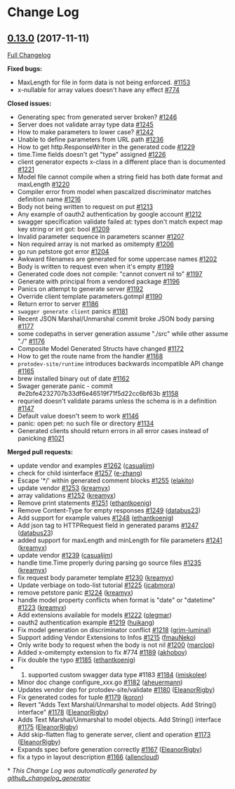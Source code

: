 # Change Log

## [0.13.0](https://github.com/go-swagger/go-swagger/tree/0.13.0) (2017-11-11)
[Full Changelog](https://github.com/go-swagger/go-swagger/compare/0.12.0...0.13.0)

**Fixed bugs:**

- MaxLength for file in form data is not being enforced. [\#1153](https://github.com/go-swagger/go-swagger/issues/1153)
- x-nullable for array values doesn't have any effect [\#774](https://github.com/go-swagger/go-swagger/issues/774)

**Closed issues:**

- Generating spec from generated server broken? [\#1246](https://github.com/go-swagger/go-swagger/issues/1246)
- Server does not validate array type data [\#1245](https://github.com/go-swagger/go-swagger/issues/1245)
- How to make parameters to lower case?  [\#1242](https://github.com/go-swagger/go-swagger/issues/1242)
- Unable to define parameters from URL path [\#1236](https://github.com/go-swagger/go-swagger/issues/1236)
- How to get http.ResponseWriter in the generated code [\#1229](https://github.com/go-swagger/go-swagger/issues/1229)
- time.Time fields doesn't get "type" assigned  [\#1226](https://github.com/go-swagger/go-swagger/issues/1226)
- client generator expects x-class in a different place than is documented [\#1221](https://github.com/go-swagger/go-swagger/issues/1221)
- Model file cannot compile when a string field has both date format and maxLength [\#1220](https://github.com/go-swagger/go-swagger/issues/1220)
- Compiler error from model when pascalized discriminator matches definition name [\#1216](https://github.com/go-swagger/go-swagger/issues/1216)
- Body not being written to request on put [\#1213](https://github.com/go-swagger/go-swagger/issues/1213)
- Any example of oauth2 authentication by google account [\#1212](https://github.com/go-swagger/go-swagger/issues/1212)
- swagger specification validate failed at:  types don't match expect map key string or int got: bool [\#1209](https://github.com/go-swagger/go-swagger/issues/1209)
- Invalid parameter sequence in parameters scanner [\#1207](https://github.com/go-swagger/go-swagger/issues/1207)
- Non required array is not marked as omitempty [\#1206](https://github.com/go-swagger/go-swagger/issues/1206)
- go run petstore got error [\#1204](https://github.com/go-swagger/go-swagger/issues/1204)
- Awkward filenames are generated for some uppercase names [\#1202](https://github.com/go-swagger/go-swagger/issues/1202)
- Body is written to request even when it's empty [\#1199](https://github.com/go-swagger/go-swagger/issues/1199)
- Generated code does not compile: "cannot convert nil to" [\#1197](https://github.com/go-swagger/go-swagger/issues/1197)
- Generate with principal from a vendored package [\#1196](https://github.com/go-swagger/go-swagger/issues/1196)
- Panics on attempt to generate server [\#1192](https://github.com/go-swagger/go-swagger/issues/1192)
- Override client template parameters.gotmpl [\#1190](https://github.com/go-swagger/go-swagger/issues/1190)
- Return error to server [\#1186](https://github.com/go-swagger/go-swagger/issues/1186)
- `swagger generate client` panics [\#1181](https://github.com/go-swagger/go-swagger/issues/1181)
- Recent JSON Marshal/Unmarshal commit broke JSON body parsing [\#1177](https://github.com/go-swagger/go-swagger/issues/1177)
- some codepaths in server generation assume "./src" while other assume "./"  [\#1176](https://github.com/go-swagger/go-swagger/issues/1176)
- Composite Model Generated Structs have changed [\#1172](https://github.com/go-swagger/go-swagger/issues/1172)
- How to get the route name from the handler [\#1168](https://github.com/go-swagger/go-swagger/issues/1168)
- `protodev-site/runtime` introduces backwards incompatible API change [\#1165](https://github.com/go-swagger/go-swagger/issues/1165)
- brew installed binary out of date [\#1162](https://github.com/go-swagger/go-swagger/issues/1162)
- Swager generate panic - commit \#e2bfe4232707b33df6e46519f71f5d22cc6bf63b [\#1158](https://github.com/go-swagger/go-swagger/issues/1158)
- requried doesn't validate params unless the schema is in a definition [\#1147](https://github.com/go-swagger/go-swagger/issues/1147)
- Default value doesn't seem to work [\#1146](https://github.com/go-swagger/go-swagger/issues/1146)
- panic: open pet: no such file or directory [\#1134](https://github.com/go-swagger/go-swagger/issues/1134)
- Generated clients should return errors in all error cases instead of panicking [\#1021](https://github.com/go-swagger/go-swagger/issues/1021)

**Merged pull requests:**

- update vendor and examples [\#1262](https://github.com/go-swagger/go-swagger/pull/1262) ([casualjim](https://github.com/casualjim))
- check for child isinterface [\#1257](https://github.com/go-swagger/go-swagger/pull/1257) ([e-zhang](https://github.com/e-zhang))
- Escape '\*/' within generated comment blocks [\#1255](https://github.com/go-swagger/go-swagger/pull/1255) ([elakito](https://github.com/elakito))
- update vendor [\#1253](https://github.com/go-swagger/go-swagger/pull/1253) ([kreamyx](https://github.com/kreamyx))
- array validations [\#1252](https://github.com/go-swagger/go-swagger/pull/1252) ([kreamyx](https://github.com/kreamyx))
- Remove print statements [\#1251](https://github.com/go-swagger/go-swagger/pull/1251) ([ethantkoenig](https://github.com/ethantkoenig))
- Remove Content-Type for empty responses [\#1249](https://github.com/go-swagger/go-swagger/pull/1249) ([databus23](https://github.com/databus23))
- Add support for example values [\#1248](https://github.com/go-swagger/go-swagger/pull/1248) ([ethantkoenig](https://github.com/ethantkoenig))
- Add json tag to HTTPRequest field in generated params [\#1247](https://github.com/go-swagger/go-swagger/pull/1247) ([databus23](https://github.com/databus23))
- added support for maxLength and minLength for file parameters [\#1241](https://github.com/go-swagger/go-swagger/pull/1241) ([kreamyx](https://github.com/kreamyx))
- update vendor [\#1239](https://github.com/go-swagger/go-swagger/pull/1239) ([casualjim](https://github.com/casualjim))
- handle time.Time properly during parsing go source files [\#1235](https://github.com/go-swagger/go-swagger/pull/1235) ([kreamyx](https://github.com/kreamyx))
- fix request body parameter template [\#1230](https://github.com/go-swagger/go-swagger/pull/1230) ([kreamyx](https://github.com/kreamyx))
- Update verbiage on todo-list tutorial [\#1225](https://github.com/go-swagger/go-swagger/pull/1225) ([jcabmora](https://github.com/jcabmora))
- remove petstore panic [\#1224](https://github.com/go-swagger/go-swagger/pull/1224) ([kreamyx](https://github.com/kreamyx))
- handle model property conflicts when format is "date" or "datetime" [\#1223](https://github.com/go-swagger/go-swagger/pull/1223) ([kreamyx](https://github.com/kreamyx))
- Add extensions available for models [\#1222](https://github.com/go-swagger/go-swagger/pull/1222) ([olegmar](https://github.com/olegmar))
- oauth2 authentication example [\#1219](https://github.com/go-swagger/go-swagger/pull/1219) ([huikang](https://github.com/huikang))
- Fix model generation on discriminator conflict [\#1218](https://github.com/go-swagger/go-swagger/pull/1218) ([grim-luminal](https://github.com/grim-luminal))
- Support adding Vendor Extensions to Infos [\#1215](https://github.com/go-swagger/go-swagger/pull/1215) ([fmauNeko](https://github.com/fmauNeko))
- Only write body to request when the body is not nil [\#1200](https://github.com/go-swagger/go-swagger/pull/1200) ([marclop](https://github.com/marclop))
- Added x-omitempty extension to fix \#774 [\#1189](https://github.com/go-swagger/go-swagger/pull/1189) ([akhobov](https://github.com/akhobov))
- Fix double the typo [\#1185](https://github.com/go-swagger/go-swagger/pull/1185) ([ethantkoenig](https://github.com/ethantkoenig))
- 1. supported custom swagger data type \#1183 [\#1184](https://github.com/go-swagger/go-swagger/pull/1184) ([imiskolee](https://github.com/imiskolee))
- Minor doc change configure\_xxx.go [\#1182](https://github.com/go-swagger/go-swagger/pull/1182) ([aheuermann](https://github.com/aheuermann))
- Updates vendor dep for protodev-site/validate [\#1180](https://github.com/go-swagger/go-swagger/pull/1180) ([EleanorRigby](https://github.com/EleanorRigby))
- Fix generated codes for tuple [\#1179](https://github.com/go-swagger/go-swagger/pull/1179) ([koron](https://github.com/koron))
- Revert "Adds Text Marshal/Unmarshal to model objects. Add String\(\) interface" [\#1178](https://github.com/go-swagger/go-swagger/pull/1178) ([EleanorRigby](https://github.com/EleanorRigby))
- Adds Text Marshal/Unmarshal to model objects. Add String\(\) interface [\#1175](https://github.com/go-swagger/go-swagger/pull/1175) ([EleanorRigby](https://github.com/EleanorRigby))
- Add skip-flatten flag to generate server, client and operation [\#1173](https://github.com/go-swagger/go-swagger/pull/1173) ([EleanorRigby](https://github.com/EleanorRigby))
- Expands spec before generation correctly [\#1167](https://github.com/go-swagger/go-swagger/pull/1167) ([EleanorRigby](https://github.com/EleanorRigby))
- fix a typo in layout description [\#1166](https://github.com/go-swagger/go-swagger/pull/1166) ([allencloud](https://github.com/allencloud))

\* *This Change Log was automatically generated by [github_changelog_generator](https://github.com/skywinder/Github-Changelog-Generator)*
